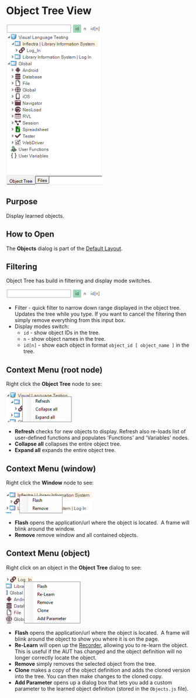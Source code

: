 # Object Tree View

![object tree](./img/object_tree1.png)

## Purpose

Display learned objects.

## How to Open

The **Objects** dialog is part of the [Default Layout](restoring_the_default_layout.md).

## Filtering

Object Tree has build in filtering and display mode switches.

![filter](./img/object_tree_filter.png)

* Filter - quick filter to narrow down range displayed in the object tree. Updates the tree while you type. If you want to cancel the filtering then simply remove everything from this input box.
* Display modes switch:
  - `id` - show object IDs in the tree.
  - `n` - show object names in the tree.
  - `id[n]` - show each object in format `object_id [ object_name ]` in the tree.

## Context Menu (root node)

Right click the **Object Tree** node to see:

![object tree, context menu](./img/object_tree2.png)

* **Refresh** checks for new objects to display. Refresh also re-loads list of user-defined functions and populates 'Functions' and 'Variables' nodes.
* **Collapse all** collapses the entire object tree.
* **Expand all** expands the entire object tree.

## Context Menu (window)

Right click the **Window** node to see:

![object tree, context menu](./img/object_tree4.png)

* **Flash** opens the application/url where the object is located.  A frame will blink around the window.
* **Remove** remove window and all contained objects.

## Context Menu (object)

Right click on an object in the **Object Tree** dialog to see:

![object tree, context menu 2](./img/object_tree3.png)

* **Flash** opens the application/url where the object is located.  A frame will blink around the object to show you where it is on the page.
* **Re-Learn** will open up the [Recorder](recording.md), allowing you to re-learn the object. This is useful if the AUT has changed and the object definition will no longer correctly locate the object.
* **Remove** simply removes the selected object from the tree.
* **Clone** makes a copy of the object definition and adds the cloned version into the tree. You can then make changes to the cloned copy.
* **Add Parameter** opens up a dialog box that lets you add a custom parameter to the learned object definition (stored in the `Objects.js` file).
